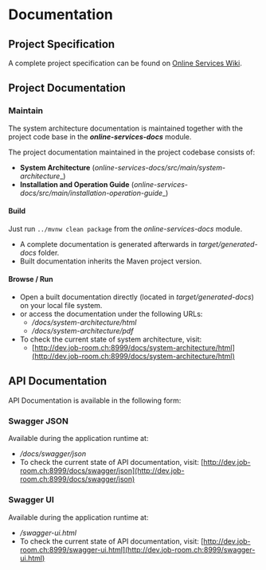# Documentation

## Project Specification

A complete project specification can be found on [Online Services Wiki](https://alv-ch.atlassian.net/wiki/spaces/OS/overview).

## Project Documentation

### Maintain

The system architecture documentation is maintained together with the project code base in the **_online-services-docs_** module.

The project documentation maintained in the project codebase consists of:
* **System Architecture** (_online-services-docs/src/main/system-architecture__)
* **Installation and Operation Guide** (_online-services-docs/src/main/installation-operation-guide__)

#### Build

Just run `../mvnw clean package` from the _online-services-docs_ module.
* A complete documentation is generated afterwards in _target/generated-docs_ folder.
* Built documentation inherits the Maven project version. 

#### Browse / Run

* Open a built documentation directly (located in _target/generated-docs_) on your local file system.
* or access the documentation under the following URLs:
  * _<app-url>/docs/system-architecture/html_
  * _<app-url>/docs/system-architecture/pdf_
* To check the current state of system architecture, visit: 
  * [http://dev.job-room.ch:8999/docs/system-architecture/html](http://dev.job-room.ch:8999/docs/system-architecture/html)   

## API Documentation

API Documentation is available in the following form:

### Swagger JSON

Available during the application runtime at:
* _<app-url>/docs/swagger/json_
* To check the current state of API documentation, visit: [http://dev.job-room.ch:8999/docs/swagger/json](http://dev.job-room.ch:8999/docs/swagger/json)

### Swagger UI

Available during the application runtime at:
* _<app-url>/swagger-ui.html_
* To check the current state of API documentation, visit: [http://dev.job-room.ch:8999/swagger-ui.html](http://dev.job-room.ch:8999/swagger-ui.html)
